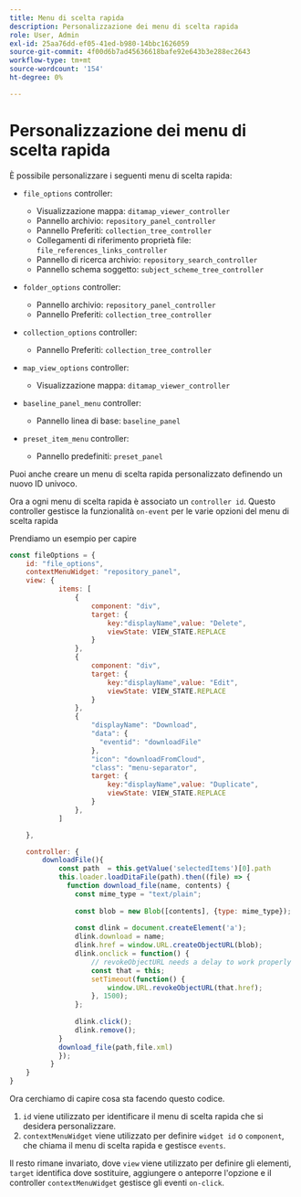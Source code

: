 ```yaml
---
title: Menu di scelta rapida
description: Personalizzazione dei menu di scelta rapida
role: User, Admin
exl-id: 25aa76dd-ef05-41ed-b980-14bbc1626059
source-git-commit: 4f00d6b7ad45636618bafe92e643b3e288ec2643
workflow-type: tm+mt
source-wordcount: '154'
ht-degree: 0%

---
```


# Personalizzazione dei menu di scelta rapida

È possibile personalizzare i seguenti menu di scelta rapida:

- `file_options`
controller:
   - Visualizzazione mappa: `ditamap_viewer_controller`
   - Pannello archivio: `repository_panel_controller`
   - Pannello Preferiti: `collection_tree_controller`
   - Collegamenti di riferimento proprietà file: `file_references_links_controller`
   - Pannello di ricerca archivio: `repository_search_controller`
   - Pannello schema soggetto: `subject_scheme_tree_controller`

- `folder_options`
controller:
   - Pannello archivio: `repository_panel_controller`
   - Pannello Preferiti: `collection_tree_controller`

- `collection_options`
controller:
   - Pannello Preferiti: `collection_tree_controller`

- `map_view_options`
controller:
   - Visualizzazione mappa: `ditamap_viewer_controller`

- `baseline_panel_menu`
controller:
   - Pannello linea di base: `baseline_panel`

- `preset_item_menu`
controller:
   - Pannello predefiniti: `preset_panel`

Puoi anche creare un menu di scelta rapida personalizzato definendo un nuovo ID univoco.

Ora a ogni menu di scelta rapida è associato un `controller id`. Questo controller gestisce la funzionalità `on-event` per le varie opzioni del menu di scelta rapida

Prendiamo un esempio per capire

```js title=customise_context_menu.js"
const fileOptions = {
    id: "file_options",
    contextMenuWidget: "repository_panel",
    view: {
            items: [
                {
                    component: "div",
                    target: {
                        key:"displayName",value: "Delete",                    
                        viewState: VIEW_STATE.REPLACE
                    }
                },
                {
                    component: "div",
                    target: {
                        key:"displayName",value: "Edit",                    
                        viewState: VIEW_STATE.REPLACE
                    }
                },
                {
                    "displayName": "Download",
                    "data": {
                      "eventid": "downloadFile"
                    },
                    "icon": "downloadFromCloud",
                    "class": "menu-separator",         
                    target: {
                        key:"displayName",value: "Duplicate",                    
                        viewState: VIEW_STATE.REPLACE
                    }
                },
            ]

    },

    controller: {
        downloadFile(){
            const path  = this.getValue('selectedItems')[0].path
            this.loader.loadDitaFile(path).then((file) => {
              function download_file(name, contents) {
                const mime_type = "text/plain";
        
                const blob = new Blob([contents], {type: mime_type});
        
                const dlink = document.createElement('a');
                dlink.download = name;
                dlink.href = window.URL.createObjectURL(blob);
                dlink.onclick = function() {
                    // revokeObjectURL needs a delay to work properly
                    const that = this;
                    setTimeout(function() {
                        window.URL.revokeObjectURL(that.href);
                    }, 1500);
                };
        
                dlink.click();
                dlink.remove();
            }
            download_file(path,file.xml)
            });
          }
    }
}
```

Ora cerchiamo di capire cosa sta facendo questo codice.

1. `id` viene utilizzato per identificare il menu di scelta rapida che si desidera personalizzare.
2. `contextMenuWidget` viene utilizzato per definire `widget id` o `component`, che chiama il menu di scelta rapida e gestisce `events`.

Il resto rimane invariato, dove `view` viene utilizzato per definire gli elementi, `target` identifica dove sostituire, aggiungere o anteporre l&#39;opzione e il controller `contextMenuWidget` gestisce gli eventi `on-click`.
